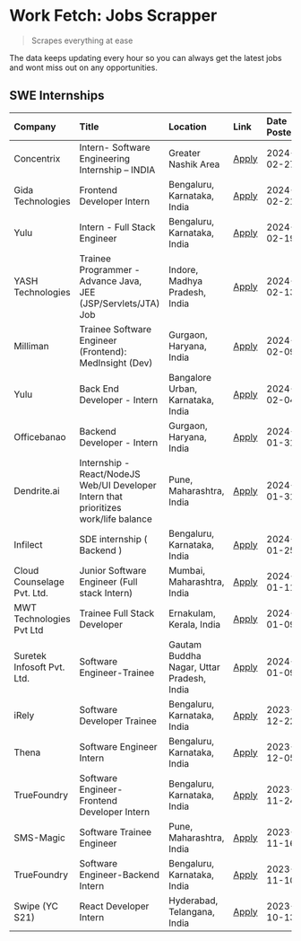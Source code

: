 # Work Fetch: Jobs Scrapper
> Scrapes everything at ease

The data keeps updating every hour so you can always get the latest jobs and wont miss out on any opportunities.

## SWE Internships
<!--START_SECTION:workfetch-->
| Company                    | Title                                                                                | Location                                  | Link                                                                                                                                                                                                                                                                                                  | Date Posted   |
|:---------------------------|:-------------------------------------------------------------------------------------|:------------------------------------------|:------------------------------------------------------------------------------------------------------------------------------------------------------------------------------------------------------------------------------------------------------------------------------------------------------|:--------------|
| Concentrix                 | Intern- Software Engineering Internship – INDIA                                      | Greater Nashik Area                       | [Apply](https://in.linkedin.com/jobs/view/intern-software-engineering-internship-%E2%80%93-india-at-concentrix-3838872481?refId=vRUB%2BudWd0ueuEOvfFzbOA%3D%3D&trackingId=cCSOuDtjwjWFa8SA3dbvDg%3D%3D&position=15&pageNum=0&trk=public_jobs_jserp-result_search-card)                                | 2024-02-27    |
| Gida Technologies          | Frontend Developer Intern                                                            | Bengaluru, Karnataka, India               | [Apply](https://in.linkedin.com/jobs/view/frontend-developer-intern-at-gida-technologies-3836040945?refId=vRUB%2BudWd0ueuEOvfFzbOA%3D%3D&trackingId=78LLZbx4cyHuDsy03oB96w%3D%3D&position=21&pageNum=0&trk=public_jobs_jserp-result_search-card)                                                      | 2024-02-21    |
| Yulu                       | Intern - Full Stack Engineer                                                         | Bengaluru, Karnataka, India               | [Apply](https://in.linkedin.com/jobs/view/intern-full-stack-engineer-at-yulu-3834466595?refId=vRUB%2BudWd0ueuEOvfFzbOA%3D%3D&trackingId=DQzwGsnemzw%2BmKfAZ%2FZjbQ%3D%3D&position=5&pageNum=0&trk=public_jobs_jserp-result_search-card)                                                               | 2024-02-19    |
| YASH Technologies          | Trainee Programmer - Advance Java, JEE (JSP/Servlets/JTA) Job                        | Indore, Madhya Pradesh, India             | [Apply](https://in.linkedin.com/jobs/view/trainee-programmer-advance-java-jee-jsp-servlets-jta-job-at-yash-technologies-3811759183?refId=vRUB%2BudWd0ueuEOvfFzbOA%3D%3D&trackingId=u208YLKxiQLPuYwJKMAaDQ%3D%3D&position=14&pageNum=0&trk=public_jobs_jserp-result_search-card)                       | 2024-02-13    |
| Milliman                   | Trainee Software Engineer (Frontend): MedInsight (Dev)                               | Gurgaon, Haryana, India                   | [Apply](https://in.linkedin.com/jobs/view/trainee-software-engineer-frontend-medinsight-dev-at-milliman-3792874280?refId=vRUB%2BudWd0ueuEOvfFzbOA%3D%3D&trackingId=BJHngAWrXRMs0UQ3Fc30aA%3D%3D&position=4&pageNum=0&trk=public_jobs_jserp-result_search-card)                                        | 2024-02-09    |
| Yulu                       | Back End Developer - Intern                                                          | Bangalore Urban, Karnataka, India         | [Apply](https://in.linkedin.com/jobs/view/back-end-developer-intern-at-yulu-3821682220?refId=vRUB%2BudWd0ueuEOvfFzbOA%3D%3D&trackingId=s%2BY7gAJ3Cdn%2F6lViMfEjUg%3D%3D&position=9&pageNum=0&trk=public_jobs_jserp-result_search-card)                                                                | 2024-02-04    |
| Officebanao                | Backend Developer - Intern                                                           | Gurgaon, Haryana, India                   | [Apply](https://in.linkedin.com/jobs/view/backend-developer-intern-at-officebanao-3814263731?refId=vRUB%2BudWd0ueuEOvfFzbOA%3D%3D&trackingId=m3EWQd0YoUkzn4iYK%2F2jfA%3D%3D&position=19&pageNum=0&trk=public_jobs_jserp-result_search-card)                                                           | 2024-01-31    |
| Dendrite.ai                | Internship - React/NodeJS Web/UI Developer Intern that prioritizes work/life balance | Pune, Maharashtra, India                  | [Apply](https://in.linkedin.com/jobs/view/internship-react-nodejs-web-ui-developer-intern-that-prioritizes-work-life-balance-at-dendrite-ai-3818948068?refId=vRUB%2BudWd0ueuEOvfFzbOA%3D%3D&trackingId=R%2BImoYKeOASRhXIa5jaBaw%3D%3D&position=25&pageNum=0&trk=public_jobs_jserp-result_search-card) | 2024-01-31    |
| Infilect                   | SDE internship ( Backend )                                                           | Bengaluru, Karnataka, India               | [Apply](https://in.linkedin.com/jobs/view/sde-internship-backend-at-infilect-3815120558?refId=vRUB%2BudWd0ueuEOvfFzbOA%3D%3D&trackingId=nwJrWf3YV3zNud7GQJDlhg%3D%3D&position=20&pageNum=0&trk=public_jobs_jserp-result_search-card)                                                                  | 2024-01-25    |
| Cloud Counselage Pvt. Ltd. | Junior Software Engineer (Full stack Intern)                                         | Mumbai, Maharashtra, India                | [Apply](https://in.linkedin.com/jobs/view/junior-software-engineer-full-stack-intern-at-cloud-counselage-pvt-ltd-3803132814?refId=vRUB%2BudWd0ueuEOvfFzbOA%3D%3D&trackingId=X4W3QlMswyyZ0U9Hj6E%2Bgg%3D%3D&position=22&pageNum=0&trk=public_jobs_jserp-result_search-card)                            | 2024-01-11    |
| MWT Technologies Pvt Ltd   | Trainee Full Stack Developer                                                         | Ernakulam, Kerala, India                  | [Apply](https://in.linkedin.com/jobs/view/trainee-full-stack-developer-at-mwt-technologies-pvt-ltd-3800921715?refId=vRUB%2BudWd0ueuEOvfFzbOA%3D%3D&trackingId=1TeKHJkkje%2Bns8mnVsR%2Btg%3D%3D&position=3&pageNum=0&trk=public_jobs_jserp-result_search-card)                                         | 2024-01-09    |
| Suretek Infosoft Pvt. Ltd. | Software Engineer-Trainee                                                            | Gautam Buddha Nagar, Uttar Pradesh, India | [Apply](https://in.linkedin.com/jobs/view/software-engineer-trainee-at-suretek-infosoft-pvt-ltd-3800934643?refId=vRUB%2BudWd0ueuEOvfFzbOA%3D%3D&trackingId=ivmxiqH0ShN3EC3FGAGRWw%3D%3D&position=16&pageNum=0&trk=public_jobs_jserp-result_search-card)                                               | 2024-01-09    |
| iRely                      | Software Developer Trainee                                                           | Bengaluru, Karnataka, India               | [Apply](https://in.linkedin.com/jobs/view/software-developer-trainee-at-irely-3801577534?refId=vRUB%2BudWd0ueuEOvfFzbOA%3D%3D&trackingId=ttdENs3wy4yU16xVIIB3sw%3D%3D&position=10&pageNum=0&trk=public_jobs_jserp-result_search-card)                                                                 | 2023-12-22    |
| Thena                      | Software Engineer Intern                                                             | Bengaluru, Karnataka, India               | [Apply](https://in.linkedin.com/jobs/view/software-engineer-intern-at-thena-3778731751?refId=vRUB%2BudWd0ueuEOvfFzbOA%3D%3D&trackingId=NRFrE89xuZilr2%2B9A6KcQA%3D%3D&position=12&pageNum=0&trk=public_jobs_jserp-result_search-card)                                                                 | 2023-12-05    |
| TrueFoundry                | Software Engineer- Frontend Developer Intern                                         | Bengaluru, Karnataka, India               | [Apply](https://in.linkedin.com/jobs/view/software-engineer-frontend-developer-intern-at-truefoundry-3790095058?refId=vRUB%2BudWd0ueuEOvfFzbOA%3D%3D&trackingId=7jOwj1DGC%2B0xJTYAq673Dg%3D%3D&position=11&pageNum=0&trk=public_jobs_jserp-result_search-card)                                        | 2023-11-24    |
| SMS-Magic                  | Software Trainee Engineer                                                            | Pune, Maharashtra, India                  | [Apply](https://in.linkedin.com/jobs/view/software-trainee-engineer-at-sms-magic-3761409781?refId=vRUB%2BudWd0ueuEOvfFzbOA%3D%3D&trackingId=kdz9T3C0ZKFIch1J78rMwg%3D%3D&position=23&pageNum=0&trk=public_jobs_jserp-result_search-card)                                                              | 2023-11-16    |
| TrueFoundry                | Software Engineer-Backend Intern                                                     | Bengaluru, Karnataka, India               | [Apply](https://in.linkedin.com/jobs/view/software-engineer-backend-intern-at-truefoundry-3779508170?refId=vRUB%2BudWd0ueuEOvfFzbOA%3D%3D&trackingId=XNesM3UObJWpxvSS%2BIFrNg%3D%3D&position=24&pageNum=0&trk=public_jobs_jserp-result_search-card)                                                   | 2023-11-10    |
| Swipe (YC S21)             | React Developer Intern                                                               | Hyderabad, Telangana, India               | [Apply](https://in.linkedin.com/jobs/view/react-developer-intern-at-swipe-yc-s21-3737600089?refId=vRUB%2BudWd0ueuEOvfFzbOA%3D%3D&trackingId=8YKoGcAXhadUOZhvO3BcIA%3D%3D&position=13&pageNum=0&trk=public_jobs_jserp-result_search-card)                                                              | 2023-10-13    |
<!--END_SECTION:workfetch-->
